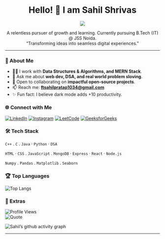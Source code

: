 <h1 align="center">Hello! 👋 I am Sahil Shrivas</h1>
<p align="center">
  <img src="https://readme-typing-svg.herokuapp.com?size=24&center=true&vCenter=true&width=650&lines=Hello+there!+👋;MERN+Stack+Developer;DSA+Enthusiast">
</p>

<p align="center">
A relentless pursuer of growth and learning. Currently pursuing B.Tech (IT) @ JSS Noida.  
<br/>“Transforming ideas into seamless digital experiences.”
</p>

---

### 🚀 About Me

- 👨‍💻 I work with **Data Structures & Algorithms, and MERN Stack**.
- 💬 Ask me about **web dev, DSA, and real world problem sloving**.
- 🤝 Open to collaborating on **impactful open-source projects**.
- 📫 Reach me: **ftsahilpratap1034@gmail.com**
- ✨ Fun fact: I believe dark mode adds +10 productivity.

### 🌐 Connect with Me

[![LinkedIn](https://img.shields.io/badge/LinkedIn-0A66C2?logo=linkedin&logoColor=white)](https://www.linkedin.com/in/https://www.linkedin.com/in/sahil-shrivas-ba582b2a3//)
[![Instagram](https://img.shields.io/badge/Instagram-E4405F?logo=instagram&logoColor=white)](https://instagram.com/prtp_sahil_/)
[![LeetCode](https://img.shields.io/badge/LeetCode-FFA116?logo=leetcode&logoColor=white)](https://leetcode.com/Sahil_Shrivas/)
[![GeeksforGeeks](https://img.shields.io/badge/GeeksforGeeks-2F8D46?logo=geeksforgeeks&logoColor=white)](https://auth.geeksforgeeks.org/user/ftsahilpr26k7/)

### 🛠️ Tech Stack

`C++` . `C` . `Java` · `Python` · `DSA`

`HTML` · `CSS` . `JavaScript` . `MongoDB` · `Express` · `React` · `Node.js`

`Numpy` . `Pandas` . `Matplotlib` . `Seaborn`

### 🏆 Top Languages

![Top Langs](https://github-readme-stats.vercel.app/api/top-langs/?username=Sahil-Shrivas&layout=compact&theme=tokyonight)



### 🎉 Extras
![Profile Views](https://komarev.com/ghpvc/?username=Sahil-Shrivas&color=blue)  
![Quote](https://quotes-github-readme.vercel.app/api?type=horizontal&theme=tokyonight)  

![Sahil’s github activity graph](https://github-readme-activity-graph.vercel.app/graph?username=Sahil-Shrivas&theme=tokyo-night)



---
